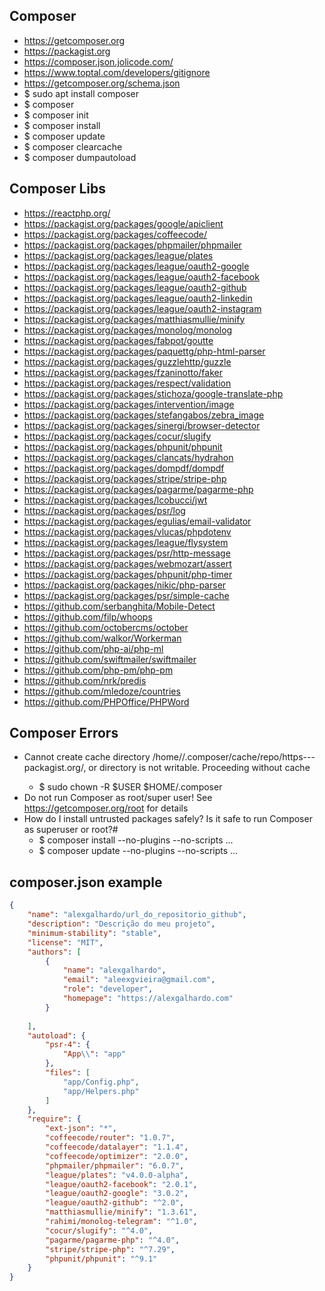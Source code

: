 ## Composer
- https://getcomposer.org
- https://packagist.org
- https://composer.json.jolicode.com/
- https://www.toptal.com/developers/gitignore
- https://getcomposer.org/schema.json
- $ sudo apt install composer
- $ composer
- $ composer init
- $ composer install
- $ composer update
- $ composer clearcache
- $ composer dumpautoload

## Composer Libs
- https://reactphp.org/
- https://packagist.org/packages/google/apiclient
- https://packagist.org/packages/coffeecode/
- https://packagist.org/packages/phpmailer/phpmailer
- https://packagist.org/packages/league/plates
- https://packagist.org/packages/league/oauth2-google
- https://packagist.org/packages/league/oauth2-facebook
- https://packagist.org/packages/league/oauth2-github
- https://packagist.org/packages/league/oauth2-linkedin
- https://packagist.org/packages/league/oauth2-instagram
- https://packagist.org/packages/matthiasmullie/minify
- https://packagist.org/packages/monolog/monolog
- https://packagist.org/packages/fabpot/goutte
- https://packagist.org/packages/paquettg/php-html-parser
- https://packagist.org/packages/guzzlehttp/guzzle
- https://packagist.org/packages/fzaninotto/faker
- https://packagist.org/packages/respect/validation
- https://packagist.org/packages/stichoza/google-translate-php
- https://packagist.org/packages/intervention/image
- https://packagist.org/packages/stefangabos/zebra_image
- https://packagist.org/packages/sinergi/browser-detector
- https://packagist.org/packages/cocur/slugify
- https://packagist.org/packages/phpunit/phpunit
- https://packagist.org/packages/clancats/hydrahon
- https://packagist.org/packages/dompdf/dompdf
- https://packagist.org/packages/stripe/stripe-php
- https://packagist.org/packages/pagarme/pagarme-php
- https://packagist.org/packages/lcobucci/jwt
- https://packagist.org/packages/psr/log
- https://packagist.org/packages/egulias/email-validator
- https://packagist.org/packages/vlucas/phpdotenv
- https://packagist.org/packages/league/flysystem
- https://packagist.org/packages/psr/http-message
- https://packagist.org/packages/webmozart/assert
- https://packagist.org/packages/phpunit/php-timer
- https://packagist.org/packages/nikic/php-parser
- https://packagist.org/packages/psr/simple-cache
- https://github.com/serbanghita/Mobile-Detect
- https://github.com/filp/whoops
- https://github.com/octobercms/october
- https://github.com/walkor/Workerman
- https://github.com/php-ai/php-ml
- https://github.com/swiftmailer/swiftmailer
- https://github.com/php-pm/php-pm
- https://github.com/nrk/predis
- https://github.com/mledoze/countries
- https://github.com/PHPOffice/PHPWord
 
## Composer Errors
- Cannot create cache directory /home/<user>/.composer/cache/repo/https---packagist.org/, or directory is not writable. Proceeding without cache
   - $ sudo chown -R $USER $HOME/.composer
- Do not run Composer as root/super user! See https://getcomposer.org/root for details
- How do I install untrusted packages safely? Is it safe to run Composer as superuser or root?#
   - $ composer install --no-plugins --no-scripts ...
   - $ composer update --no-plugins --no-scripts ...

## composer.json example
```json
{
    "name": "alexgalhardo/url_do_repositorio_github",
    "description": "Descrição do meu projeto",
    "minimum-stability": "stable",
    "license": "MIT",
    "authors": [
        {
            "name": "alexgalhardo",
            "email": "aleexgvieira@gmail.com",
            "role": "developer",
            "homepage": "https://alexgalhardo.com"
        }
        
    ],
    "autoload": {
        "psr-4": {
            "App\\": "app"
        },
        "files": [
            "app/Config.php",
            "app/Helpers.php"
        ]
    },
    "require": {
        "ext-json": "*",
        "coffeecode/router": "1.0.7",
        "coffeecode/datalayer": "1.1.4",
        "coffeecode/optimizer": "2.0.0",
        "phpmailer/phpmailer": "6.0.7",
        "league/plates": "v4.0.0-alpha",
        "league/oauth2-facebook": "2.0.1",
        "league/oauth2-google": "3.0.2",
        "league/oauth2-github": "^2.0",
        "matthiasmullie/minify": "1.3.61",
        "rahimi/monolog-telegram": "^1.0",
        "cocur/slugify": "^4.0",
        "pagarme/pagarme-php": "^4.0",
        "stripe/stripe-php": "^7.29",
        "phpunit/phpunit": "^9.1"
    }
}
```